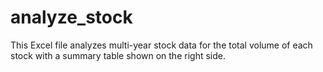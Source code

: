 # analyze_stock

This Excel file analyzes multi-year stock data for the total volume of each stock with a summary table shown on the right side. 
